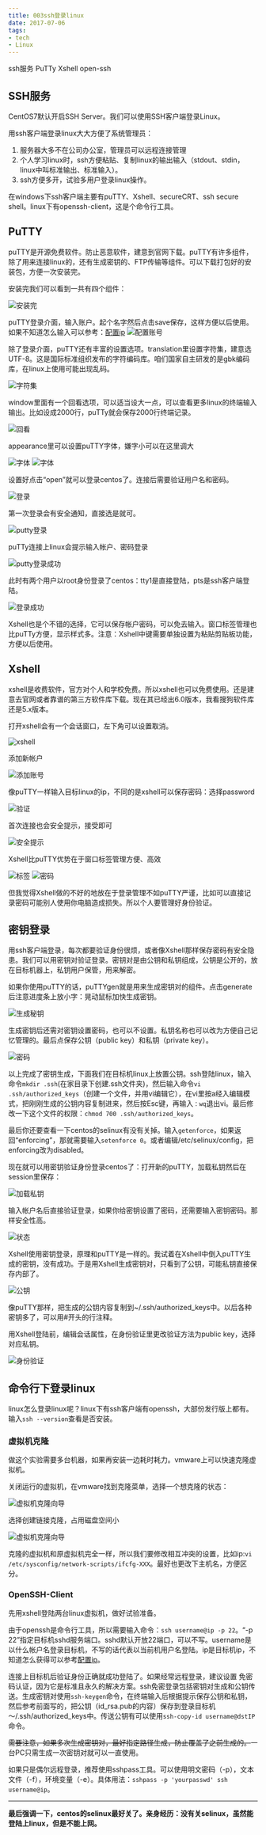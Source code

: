```yaml
---
title: 003ssh登录linux
date: 2017-07-06
tags:
- tech
- Linux
---
```


ssh服务
PuTTy
Xshell
open-ssh

<!--more-->

## SSH服务
CentOS7默认开启SSH Server。我们可以使用SSH客户端登录Linux。

用ssh客户端登录linux大大方便了系统管理员：

1. 服务器大多不在公司办公室，管理员可以远程连接管理
2. 个人学习linux时，ssh方便粘贴、复制linux的输出输入（stdout、stdin，linux中叫标准输出、标准输入）。
3. ssh方便多开，试验多用户登录linux操作。

在windows下ssh客户端主要有puTTY、Xshell、secureCRT、ssh secure shell。linux下有openssh-client，这是个命令行工具。

## PuTTY
puTTY是开源免费软件。防止恶意软件，建意到官网下载。puTTY有许多组件，除了用来连接linux的，还有生成密钥的、FTP传输等组件。可以下载打包好的安装包，方便一次安装完。

安装完我们可以看到一共有四个组件：

![安装完](https://raw.githubusercontent.com/lcf33/picture_lcf/master/301.png)

puTTY登录介面，输入账户。起个名字然后点击save保存，这样方便以后使用。如果不知道怎么输入可以参考：[配置ip](https://mp.csdn.net/mdeditor/82427899)
![配置账号](https://raw.githubusercontent.com/lcf33/picture_lcf/master/302.png)

除了登录介面，puTTY还有丰富的设置选项。translation里设置字符集，建意选UTF-8。这是国际标准组织发布的字符编码库。咱们国家自主研发的是gbk编码库，在linux上使用可能出现乱码。

![字符集](https://raw.githubusercontent.com/lcf33/picture_lcf/master/303.png)

window里面有一个回看选项，可以适当设大一点，可以查看更多linux的终端输入输出。比如设成2000行，puTTy就会保存2000行终端记录。

![回看](https://raw.githubusercontent.com/lcf33/picture_lcf/master/304.png)

appearance里可以设置puTTY字体，嫌字小可以在这里调大

![字体](https://raw.githubusercontent.com/lcf33/picture_lcf/master/305.png)
![字体](https://raw.githubusercontent.com/lcf33/picture_lcf/master/306.png)

设置好点击“open”就可以登录centos了。连接后需要验证用户名和密码。

![登录](https://raw.githubusercontent.com/lcf33/picture_lcf/master/307.png)

第一次登录会有安全通知，直接选是就可。

![putty登录](https://raw.githubusercontent.com/lcf33/picture_lcf/master/putty%E7%99%BB%E5%BD%95.PNG)

puTTy连接上linux会提示输入帐户、密码登录

![putty登录成功](https://raw.githubusercontent.com/lcf33/picture_lcf/master/28.PNG)

此时有两个用户以root身份登录了centos：tty1是直接登陆，pts是ssh客户端登陆。

![登录成功](https://raw.githubusercontent.com/lcf33/picture_lcf/master/29.PNG)

Xshell也是个不错的选择，它可以保存帐户密码，可以免去输入。窗口标签管理也比puTTy方便，显示样式多。注意：Xshell中键需要单独设置为粘贴剪贴板功能，方便以后使用。

## Xshell

xshell是收费软件，官方对个人和学校免费。所以xshell也可以免费使用。还是建意去官网或者靠谱的第三方软件库下载。现在其已经出6.0版本，我看搜狗软件库还是5.x版本。

打开xshell会有一个会话窗口，左下角可以设置取消。

![xshell](https://raw.githubusercontent.com/lcf33/picture_lcf/master/308.png)

添加新帐户

![添加账号](https://raw.githubusercontent.com/lcf33/picture_lcf/master/309.png)

像puTTY一样输入目标linux的ip，不同的是xshell可以保存密码：选择password

![验证](https://raw.githubusercontent.com/lcf33/picture_lcf/master/310.png)

首次连接也会安全提示，接受即可

![安全提示](https://raw.githubusercontent.com/lcf33/picture_lcf/master/311.png)

Xshell比puTTY优势在于窗口标签管理方便、高效

![标签](https://raw.githubusercontent.com/lcf33/picture_lcf/master/312.png)
![密码](https://raw.githubusercontent.com/lcf33/picture_lcf/master/314.png)

但我觉得Xshell做的不好的地放在于登录管理不如puTTY严谨，比如可以直接记录密码可能别人使用你电脑造成损失。所以个人要管理好身份验证。

## 密钥登录
用ssh客户端登录，每次都要验证身份很烦，或者像Xshell那样保存密码有安全隐患。我们可以用密钥对验证登录。密钥对是由公钥和私钥组成，公钥是公开的，放在目标机器上，私钥用户保管，用来解密。

如果你使用puTTY的话，puTTYgen就是用来生成密钥对的组件。点击generate后注意进度条上放小字：晃动鼠标加快生成密钥。

![生成秘钥](https://raw.githubusercontent.com/lcf33/picture_lcf/master/315.png)

生成密钥后还需对密钥设置密码，也可以不设置。私钥名称也可以改为方便自己记忆管理的。最后点保存公钥（public key）和私钥（private key）。

![密码](https://raw.githubusercontent.com/lcf33/picture_lcf/master/3166.png)

以上完成了密钥生成，下面我们在目标机linux上放置公钥。ssh登陆linux，输入命令`mkdir .ssh`(在家目录下创建.ssh文件夹)，然后输入命令`vi .ssh/authorized_keys`（创建一个文件，并用vi编辑它），在vi里按a经入编辑模式，把刚刚生成的公钥内容复制进来，然后按Esc键，再输入`：wq`退出vi。最后修改一下这个文件的权限：`chmod 700 .ssh/authorized_keys`。

最后你还要查看一下centos的selinux有没有关掉。输入`getenforce`，如果返回“enforcing”，那就需要输入`setenforce 0`。或者编辑/etc/selinux/config，把enforcing改为disabled。

现在就可以用密钥验证身份登录centos了：打开新的puTTY，加载私钥然后在session里保存：

![加载私钥](https://raw.githubusercontent.com/lcf33/picture_lcf/master/318.png)

输入帐户名后直接验证登录，如果你给密钥设置了密码，还需要输入密钥密码。那样安全性高。

![状态](https://raw.githubusercontent.com/lcf33/picture_lcf/master/319.png)

Xshell使用密钥登录，原理和puTTY是一样的。我试着在Xshell中倒入puTTY生成的密钥，没有成功。于是用Xshell生成密钥对，只看到了公钥，可能私钥直接保存内部了。

![公钥](https://raw.githubusercontent.com/lcf33/picture_lcf/master/322.png)

像puTTY那样，把生成的公钥内容复制到~/.ssh/authorized_keys中。以后各种密钥多了，可以用#开头的行注释。

用Xshell登陆前，编辑会话属性，在身份验证里更改验证方法为public key，选择对应私钥。

![身份验证](https://raw.githubusercontent.com/lcf33/picture_lcf/master/320.png)

## 命令行下登录linux
linux怎么登录linux呢？linux下有ssh客户端有openssh，大部份发行版上都有。输入`ssh --version`查看是否安装。

### 虚拟机克隆
做这个实验需要多台机器，如果再安装一边耗时耗力。vmware上可以快速克隆虚拟机。

关闭运行的虚拟机，在vmware找到克隆菜单，选择一个想克隆的状态：

![虚拟机克隆向导](https://raw.githubusercontent.com/lcf33/picture_lcf/master/%E8%99%9A%E6%8B%9F%E6%9C%BA%E5%85%8B%E9%9A%8601.png)

选择创建链接克隆，占用磁盘空间小

![虚拟机克隆向导](https://raw.githubusercontent.com/lcf33/picture_lcf/master/%E8%99%9A%E6%8B%9F%E6%9C%BA%E5%85%8B%E9%9A%8602.png)

克隆的虚拟机和原虚拟机完全一样，所以我们要修改相互冲突的设置，比如ip:`vi /etc/sysconfig/network-scripts/ifcfg-XXX`。最好也更改下主机名，方便区分。

### OpenSSH-Client
先用xshell登陆两台linux虚拟机，做好试验准备。

由于openssh是命令行工具，所以需要输入命令：`ssh username@ip -p 22`。“-p 22”指定目标机sshd服务端口。sshd默认开放22端口，可以不写。username是以什么帐户名登录目标机，不写的话代表以当前机用户名登陆。ip是目标机ip，不知道怎么获得可以参考[配置ip](https://blog.csdn.net/qq_42334372/article/details/82427899)。

连接上目标机后验证身份正确就成功登陆了。如果经常远程登录，建议设置 免密码认证，因为它是标准且永久的解决方案。ssh免密登录包括密钥对生成和公钥传送。生成密钥对使用`ssh-keygen`命令，在终端输入后根据提示保存公钥和私钥，然后参考前面写的，把公钥（id_rsa.pub的内容）保存到登录目标机～/.ssh/authorized_keys中。传送公钥有可以使用`ssh-copy-id username@dstIP` 命令。

~~需要注意，如果多次生成密钥对，最好指定路径生成，防止覆盖了之前生成的。~~一台PC只需生成一次密钥对就可以一直使用。

如果只是偶尔远程登录，推荐使用sshpass工具。可以使用明文密码（-p），文本文件（-f），环境变量（-e）。具体用法：`sshpass -p 'yourpasswd' ssh username@ip`。

---
**最后强调一下，centos的selinux最好关了。亲身经历：没有关selinux，虽然能登陆上linux，但是不能上网。**
